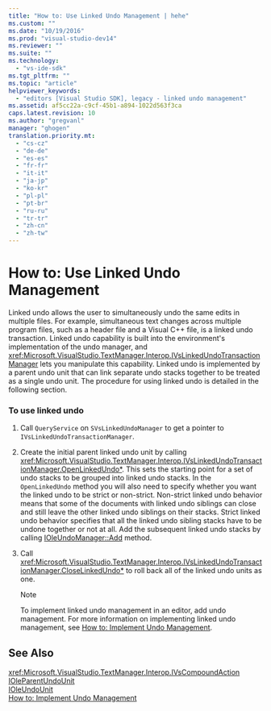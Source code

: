 ```yaml
---
title: "How to: Use Linked Undo Management | hehe"
ms.custom: ""
ms.date: "10/19/2016"
ms.prod: "visual-studio-dev14"
ms.reviewer: ""
ms.suite: ""
ms.technology: 
  - "vs-ide-sdk"
ms.tgt_pltfrm: ""
ms.topic: "article"
helpviewer_keywords: 
  - "editors [Visual Studio SDK], legacy - linked undo management"
ms.assetid: af5cc22a-c9cf-45b1-a894-1022d563f3ca
caps.latest.revision: 10
ms.author: "gregvanl"
manager: "ghogen"
translation.priority.mt: 
  - "cs-cz"
  - "de-de"
  - "es-es"
  - "fr-fr"
  - "it-it"
  - "ja-jp"
  - "ko-kr"
  - "pl-pl"
  - "pt-br"
  - "ru-ru"
  - "tr-tr"
  - "zh-cn"
  - "zh-tw"
---
```

# How to: Use Linked Undo Management
Linked undo allows the user to simultaneously undo the same edits in multiple files. For example, simultaneous text changes across multiple program files, such as a header file and a Visual C++ file, is a linked undo transaction. Linked undo capability is built into the environment's implementation of the undo manager, and <xref:Microsoft.VisualStudio.TextManager.Interop.IVsLinkedUndoTransactionManager> lets you manipulate this capability. Linked undo is implemented by a parent undo unit that can link separate undo stacks together to be treated as a single undo unit. The procedure for using linked undo is detailed in the following section.  
  
### To use linked undo  
  
1.  Call `QueryService` on `SVsLinkedUndoManager` to get a pointer to `IVsLinkedUndoTransactionManager`.  
  
2.  Create the initial parent linked undo unit by calling <xref:Microsoft.VisualStudio.TextManager.Interop.IVsLinkedUndoTransactionManager.OpenLinkedUndo*>. This sets the starting point for a set of undo stacks to be grouped into linked undo stacks. In the `OpenLinkedUndo` method you will also need to specify whether you want the linked undo to be strict or non-strict. Non-strict linked undo behavior means that some of the documents with linked undo siblings can close and still leave the other linked undo siblings on their stacks. Strict linked undo behavior specifies that all the linked undo sibling stacks have to be undone together or not at all. Add the subsequent linked undo stacks by calling [IOleUndoManager::Add](http://msdn.microsoft.com/library/windows/desktop/ms680135) method.  
  
3.  Call <xref:Microsoft.VisualStudio.TextManager.Interop.IVsLinkedUndoTransactionManager.CloseLinkedUndo*> to roll back all of the linked undo units as one.  
  
    > [!NOTE]
    >  To implement linked undo management in an editor, add undo management. For more information on implementing linked undo management, see [How to: Implement Undo Management](../extensibility/how-to--implement-undo-management.md).  
  
## See Also  
 <xref:Microsoft.VisualStudio.TextManager.Interop.IVsCompoundAction>   
 [IOleParentUndoUnit](http://msdn.microsoft.com/library/windows/desktop/ms682151)   
 [IOleUndoUnit](http://msdn.microsoft.com/library/windows/desktop/ms678476)   
 [How to: Implement Undo Management](../extensibility/how-to--implement-undo-management.md)